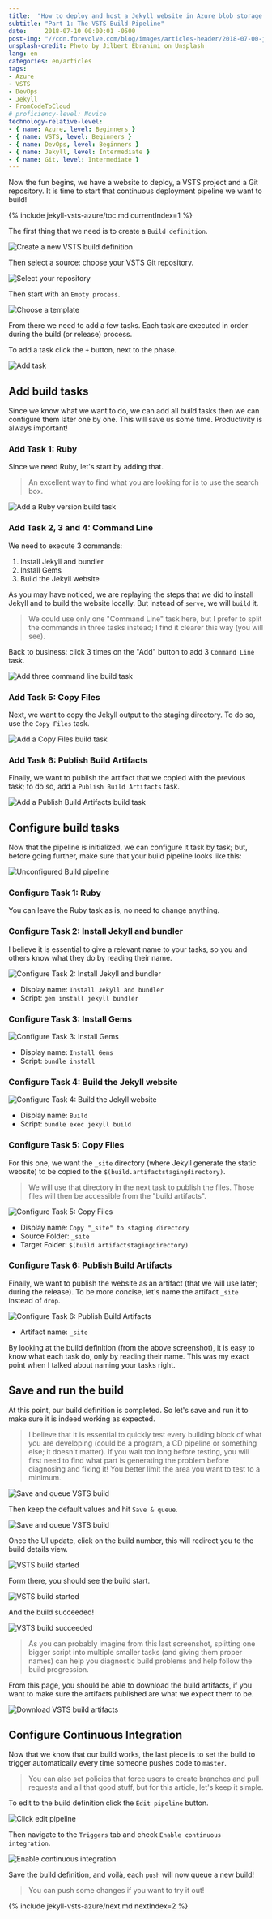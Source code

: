 ```yaml
---
title:  "How to deploy and host a Jekyll website in Azure blob storage using a VSTS continuous deployment pipeline"
subtitle: "Part 1: The VSTS Build Pipeline"
date:     2018-07-10 00:00:01 -0500
post-img: "//cdn.forevolve.com/blog/images/articles-header/2018-07-00-jekyll-vsts-azure-v3.jpg"
unsplash-credit: Photo by Jilbert Ebrahimi on Unsplash
lang: en
categories: en/articles
tags: 
- Azure
- VSTS
- DevOps
- Jekyll
- FromCodeToCloud
# proficiency-level: Novice
technology-relative-level:
- { name: Azure, level: Beginners }
- { name: VSTS, level: Beginners }
- { name: DevOps, level: Beginners }
- { name: Jekyll, level: Intermediate }
- { name: Git, level: Intermediate }
---
```


Now the fun begins, we have a website to deploy, a VSTS project and a Git repository.
It is time to start that continuous deployment pipeline we want to build!<!--more-->

{% include jekyll-vsts-azure/toc.md currentIndex=1 %}

The first thing that we need is to create a `Build definition`.

![Create a new VSTS build definition](//cdn.forevolve.com/blog/images/2018/VSTS-new-build-definition.png)

Then select a source: choose your VSTS Git repository.

![Select your repository](//cdn.forevolve.com/blog/images/2018/VSTS-create-build-1-source.png)

Then start with an `Empty process`.

![Choose a template](//cdn.forevolve.com/blog/images/2018/VSTS-create-build-2-empty-process.png)

From there we need to add a few tasks. Each task are executed in order during the build (or release) process.

To add a task click the `+` button, next to the phase.

![Add task](//cdn.forevolve.com/blog/images/2018/VSTS-create-build-3-add-task.png)

## Add build tasks

Since we know what we want to do, we can add all build tasks then we can configure them later one by one. This will save us some time. Productivity is always important!

### Add Task 1: Ruby

Since we need Ruby, let's start by adding that.

> An excellent way to find what you are looking for is to use the search box.

![Add a Ruby version build task](//cdn.forevolve.com/blog/images/2018/VSTS-create-build-4-task-ruby.png)

### Add Task 2, 3 and 4: Command Line

We need to execute 3 commands:

1.  Install Jekyll and bundler
1.  Install Gems
1.  Build the Jekyll website

As you may have noticed, we are replaying the steps that we did to install Jekyll and to build the website locally. But instead of `serve`, we will `build` it.

> We could use only one "Command Line" task here, but I prefer to split the commands in three tasks instead; I find it clearer this way (you will see).

Back to business: click 3 times on the "Add" button to add 3 `Command Line` task.

![Add three command line build task](//cdn.forevolve.com/blog/images/2018/VSTS-create-build-5-task-command-line.png)

### Add Task 5: Copy Files

Next, we want to copy the Jekyll output to the staging directory.
To do so, use the `Copy Files` task.

![Add a Copy Files build task](//cdn.forevolve.com/blog/images/2018/VSTS-create-build-6-task-copy-files.png)

### Add Task 6: Publish Build Artifacts

Finally, we want to publish the artifact that we copied with the previous task; to do so, add a `Publish Build Artifacts` task.

![Add a Publish Build Artifacts build task](//cdn.forevolve.com/blog/images/2018/VSTS-create-build-7-publish-build-artifacts.png)

## Configure build tasks

Now that the pipeline is initialized, we can configure it task by task; but, before going further, make sure that your build pipeline looks like this:

![Unconfigured Build pipeline](//cdn.forevolve.com/blog/images/2018/VSTS-create-build-8-all-tasks.png)

### Configure Task 1: Ruby

You can leave the Ruby task as is, no need to change anything.

### Configure Task 2: Install Jekyll and bundler

I believe it is essential to give a relevant name to your tasks, so you and others know what they do by reading their name.

![Configure Task 2: Install Jekyll and bundler](//cdn.forevolve.com/blog/images/2018/VSTS-configure-task-2.png)

- Display name: `Install Jekyll and bundler`
- Script: `gem install jekyll bundler`

### Configure Task 3: Install Gems

![Configure Task 3: Install Gems](//cdn.forevolve.com/blog/images/2018/VSTS-configure-task-3.png)

- Display name: `Install Gems`
- Script: `bundle install`

### Configure Task 4: Build the Jekyll website

![Configure Task 4: Build the Jekyll website](//cdn.forevolve.com/blog/images/2018/VSTS-configure-task-4.png)

- Display name: `Build`
- Script: `bundle exec jekyll build`

### Configure Task 5: Copy Files

For this one, we want the `_site` directory (where Jekyll generate the static website) to be copied to the `$(build.artifactstagingdirectory)`.

> We will use that directory in the next task to publish the files. Those files will then be accessible from the "build artifacts".

![Configure Task 5: Copy Files](//cdn.forevolve.com/blog/images/2018/VSTS-configure-task-5.png)

- Display name: `Copy "_site" to staging directory`
- Source Folder: `_site`
- Target Folder: `$(build.artifactstagingdirectory)`

### Configure Task 6: Publish Build Artifacts

Finally, we want to publish the website as an artifact (that we will use later; during the release). To be more concise, let's name the artifact `_site` instead of `drop`.

![Configure Task 6: Publish Build Artifacts](//cdn.forevolve.com/blog/images/2018/VSTS-configure-task-6.png)

- Artifact name: `_site`

By looking at the build definition (from the above screenshot), it is easy to know what each task do, only by reading their name.
This was my exact point when I talked about naming your tasks right.

## Save and run the build

At this point, our build definition is completed. So let's save and run it to make sure it is indeed working as expected.

> I believe that it is essential to quickly test every building block of what you are developing (could be a program, a CD pipeline or something else; it doesn't matter).
> If you wait too long before testing, you will first need to find what part is generating the problem before diagnosing and fixing it!
> You better limit the area you want to test to a minimum.

![Save and queue VSTS build](//cdn.forevolve.com/blog/images/2018/VSTS-save-and-queue-build.png)

Then keep the default values and hit `Save & queue`.

![Save and queue VSTS build](//cdn.forevolve.com/blog/images/2018/VSTS-save-and-queue-build-2.png)

Once the UI update, click on the build number, this will redirect you to the build details view.

![VSTS build started](//cdn.forevolve.com/blog/images/2018/VSTS-follow-build-link.png)

Form there, you should see the build start.

![VSTS build started](//cdn.forevolve.com/blog/images/2018/VSTS-build-started.gif)

And the build succeeded!

![VSTS build succeeded](//cdn.forevolve.com/blog/images/2018/VSTS-build-succeeded.png)

> As you can probably imagine from this last screenshot, splitting one bigger script into multiple smaller tasks (and giving them proper names) can help you diagnostic build problems and help follow the build progression.

From this page, you should be able to download the build artifacts, if you want to make sure the artifacts published are what we expect them to be.

![Download VSTS build artifacts](//cdn.forevolve.com/blog/images/2018/VSTS-download-build-artifacts.png)

## Configure Continuous Integration

Now that we know that our build works, the last piece is to set the build to trigger automatically every time someone pushes code to `master`.

> You can also set policies that force users to create branches and pull requests and all that good stuff, but for this article, let's keep it simple.

To edit to the build definition click the `Edit pipeline` button.

![Click edit pipeline](//cdn.forevolve.com/blog/images/2018/VSTS-build-edit-pipeline.png)

Then navigate to the `Triggers` tab and check `Enable continuous integration`.

![Enable continuous integration](//cdn.forevolve.com/blog/images/2018/VSTS-build-enable-continuous-integration.png)

Save the build definition, and voilà, each `push` will now queue a new build!

> You can push some changes if you want to try it out!

{% include jekyll-vsts-azure/next.md nextIndex=2 %}
